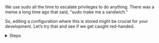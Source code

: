We use sudo all the time to escalate privileges to do anything. There was a meme a long time ago that said, "sudo make me a sandwich."

So, editing a configuration where this is stored might be crucial for your development. Let’s try that and see if we get caught red-handed.
<details>

<summary>Steps</summary>

## Can We Get Away with It?

Normally, the `sudo` command stores its information and configuration in the `/etc/sudoers` file. 
Since we in Linux are used to tinkering around, it’s important to note that the `sudoers` file is not something to be messed with lightly. 

But can we get away with it? Let’s try—after all, we only live once!

```bash
echo "Catch me if you can ;)" >> /etc/sudoers
```{{exec}}

Now, let’s see if this will be noticed.
We can use `visudo` to edit the file.
The `visudo` command checks the syntax of the `sudoers` file before saving it, which helps prevent configuration errors.

```bash
visudo
```{{exec}}

The `visudo` command will guide you on what to do, so be a good Linux admin and fix the issue.
You will need to delete the incorrect line. 

Now, for the fun part, replace it with this line:

```bash
echo "Defaults insults" >> /etc/sudoers
```{{exec}}

You might wonder what this does and who with the right mind would do such a thing.
Don’t worry; you will find out soon enough. 

Let’s create a user named `ok_boomer`. The `-s` option is used to specify a default shell:

```bash
useradd -s /usr/bin/bash ok_boomer
```{{exec}}

Now switch to the user `ok_boomer` with the following command:

```bash
su ok_boomer
```{{exec}}

Try entering any password with the `sudo` command:

```bash
sudo ls
```{{exec}}
As you can see, the `sudo` command has feelings and will check before moving to the next level.
</details>


